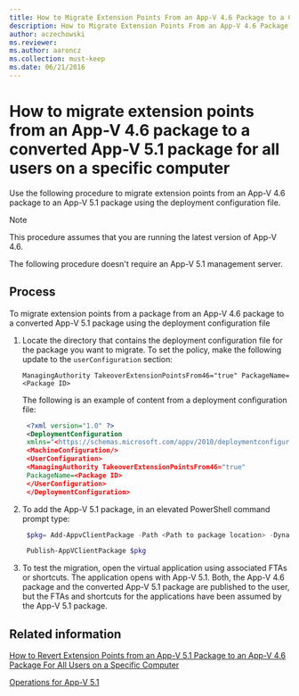 ```yaml
---
title: How to Migrate Extension Points From an App-V 4.6 Package to a Converted App-V 5.1 Package for All Users on a Specific Computer
description: How to Migrate Extension Points From an App-V 4.6 Package to a Converted App-V 5.1 Package for All Users on a Specific Computer
author: aczechowski
ms.reviewer:
ms.author: aaroncz
ms.collection: must-keep
ms.date: 06/21/2016
---
```


# How to migrate extension points from an App-V 4.6 package to a converted App-V 5.1 package for all users on a specific computer

Use the following procedure to migrate extension points from an App-V 4.6 package to an App-V 5.1 package using the deployment configuration file.

> [!NOTE]
> This procedure assumes that you are running the latest version of App-V 4.6.

The following procedure doesn't require an App-V 5.1 management server.

## Process

To migrate extension points from a package from an App-V 4.6 package to a converted App-V 5.1 package using the deployment configuration file

1. Locate the directory that contains the deployment configuration file for the package you want to migrate. To set the policy, make the following update to the `userConfiguration` section:

   `ManagingAuthority TakeoverExtensionPointsFrom46="true" PackageName=<Package ID>`

   The following is an example of content from a deployment configuration file:

    ```xml
     <?xml version="1.0" ?>
     <DeploymentConfiguration
     xmlns="<https://schemas.microsoft.com/appv/2010/deploymentconfiguration>" PackageId=<Package ID> DisplayName=<Display Name>
     <MachineConfiguration/>
     <UserConfiguration>
     <ManagingAuthority TakeoverExtensionPointsFrom46="true"
     PackageName=<Package ID>
     </UserConfiguration>
     </DeploymentConfiguration>
    ```

2. To add the App-V 5.1 package, in an elevated PowerShell command prompt type:

    ```powershell
     $pkg= Add-AppvClientPackage -Path <Path to package location> -DynamicDeploymentConfiguration <Path to the deployment configuration file>

     Publish-AppVClientPackage $pkg
    ```

3. To test the migration, open the virtual application using associated FTAs or shortcuts. The application opens with App-V 5.1. Both, the App-V 4.6 package and the converted App-V 5.1 package are published to the user, but the FTAs and shortcuts for the applications have been assumed by the App-V 5.1 package.

## Related information

[How to Revert Extension Points from an App-V 5.1 Package to an App-V 4.6 Package For All Users on a Specific Computer](how-to-revert-extension-points-from-an-app-v-51-package-to-an-app-v-46-package-for-all-users-on-a-specific-computer.md)

[Operations for App-V 5.1](operations-for-app-v-51.md)
